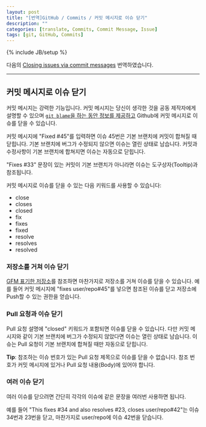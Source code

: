 ```yaml
---
layout: post
title: "[번역]GitHub / Commits / 커밋 메시지로 이슈 닫기"
description: ""
categories: [translate, Commits, Commit Message, Issue]
tags: [git, GitHub, Commits]
---
```

{% include JB/setup %}

다음의 [Closing issues via commit messages](https://help.github.com/articles/closing-issues-via-commit-messages) 번역하였습니다.

---

## 커밋 메시지로 이슈 닫기

커밋 메시지는 강력한 기능입니다. 커밋 메시지는 당신이 생각한 것을 공동 제작자에게 설명할 수 있으며 [`git blame`을 하는 동안 정보를 제공하고](https://help.github.com/articles/using-git-blame-to-trace-changes-in-a-file) Github에 커밋 메시지로 이슈를 닫을 수 있습니다.

커밋 메시지에 "Fixed #45"를 입력하면 이슈 45번은 기본 브랜치에 커밋이 합쳐질 때 닫힙니다. 기본 브랜치에 버그가 수정되지 않으면 이슈는 열린 상태로 남습니다. 커밋과 수정사항이 기본 브랜치에 합쳐지면 이슈는 자동으로 닫힙니다.

"Fixes #33" 문장이 있는 커밋이 기본 브랜치가 아니라면 이슈는 도구상자(Tooltip)과 참조됩니다.

커밋 메시지로 이슈를 닫을 수 있는 다음 키워드를 사용할 수 있습니다:

- close
- closes
- closed
- fix
- fixes
- fixed
- resolve
- resolves
- resolved

### 저장소를 거쳐 이슈 닫기

[GFM 표기한 저장소](https://help.github.com/articles/github-flavored-markdown#references)를 참조하면 마찬가지로 저장소를 거쳐 이슈를 닫을 수 있습니다. 예를 들어 커밋 메시지에 "fixes user/repo#45"를 넣으면 참조된 이슈를 닫고 저장소에 Push할 수 있는 권한을 얻습니다.

### Pull 요청과 이슈 닫기

Pull 요청 설명에 "closed" 키워드가 포함되면 이슈를 닫을 수 있습니다. 다만 커밋 메시지와 같이 기본 브랜치에 버그가 수정되지 않았다면 이슈는 열린 상태로 남습니다. 이슈는 Pull 요청이 기본 브랜치에 합쳐질 때만 자동으로 닫힙니다.

**Tip**: 참조하는 이슈 번호가 있는 Pull 요청 제목으로 이슈를 닫을 수 없습니다. 참조 번호가 커밋 메시지에 있거나 Pull 요청 내용(Body)에 있어야 합니다.

### 여러 이슈 닫기

여러 이슈를 닫으려면 간단히 각각의 이슈에 같은 문장을 여러번 사용하면 됩니다.

예를 들어 "This fixes #34 and also resolves #23, closes user/repo#42"는 이슈 34번과 23번을 닫고, 마찬가지로 user/repo에 이슈 42번을 닫습니다.